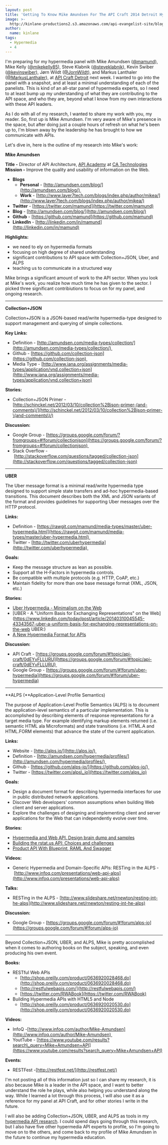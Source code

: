 ```yaml
---
layout: post
title: 'Getting To Know Mike Amundsen For The API Craft 2014 Detroit Hypermedia Panel '
image: >-
  http://kinlane-productions2.s3.amazonaws.com/api-evangelist-site/blog/mike-amundsen-api-day.jpg
author:
  name: kinlane
tags:
  - Hypermedia
  - 4
---
```

I'm preparing for my hypermedia panel with Mike Amundsen ([@mamund](https://twitter.com/mamund)), Mike Kelly ([@mikekelly85](https://twitter.com/mikekelly85)), Steve Klabnik ([@steveklabnik](https://twitter.com/steveklabnik)), Kevin Swiber ([@kevinswiber](https://twitter.com/kevinswiber)), Jørn Wildt ([@JornWildt](https://twitter.com/JornWildt)), and Markus Lanthaler ([@MarkusLanthaler](https://twitter.com/MarkusLanthaler)), at [API Craft Detroit](http://api-craft.org/) next week. I wanted to go into the panel with a snapshot, and at least a minimal understanding of each of the panelists. This is kind of an all-star panel of hypermedia experts, so I need to at least bump up my understanding of what they are contributing to the API space, and who they are, beyond what I know from my own interactions with these API leaders.  
  
As I do with all of my research, I wanted to share my work with you, my reader. So, first up is Mike Amundsen. I'm very aware of Mike's presence in the space, but after doing just a couple hours of refresh on what he's been up to, I'm blown away by the leadership he has brought to how we communicate with APIs. 

Let's dive in, here is the outline of my research into Mike's work:  
  
**Mike Amundsen**

**Title -** Director of API Architecture, [API Academy](http://www.apiacademy.co/) at [CA Technologies  
](http://www.ca.com/us/default.aspx)**Mission -** Improve the quality and usability of information on the Web.

*   **Blogs**
    *   **Personal** - [http://amundsen.com/blog/](http://amundsen.com/blog/) 
    *   **Work** - [http://www.layer7tech.com/blogs/index.php/author/mikea/](http://www.layer7tech.com/blogs/index.php/author/mikea/)
*   **Twitter** \- [https://twitter.com/mamund](https://twitter.com/mamund)
*   **Blog** \- [http://amundsen.com/blog/](http://amundsen.com/blog/)
*   **Github** \- [https://github.com/mamund](https://github.com/mamund)
*   **LinkedIn** \- [http://linkedin.com/in/mamund](http://linkedin.com/in/mamund)

**Highlights:**

*   we need to ely on hypermedia formats
*   focusing on high degree of shared understanding
*   significant contributions to API space with Collection+JSON, Uber, and ALPS
*   teaching us to communicate in a structured way

Mike brings a significant amount of work to the API sector. When you look at Mike's work, you realize how much time he has given to the sector. I picked three significant contribiutions to focus on for my panel, and ongoing research.

* * *

**Collection+JSON**

Collection+JSON is a JSON-based read/write hypermedia-type designed to support management and querying of simple collections.  
  
**Key Links:**

*   Definition - [http://amundsen.com/media-types/collection/](http://amundsen.com/media-types/collection/) 
*   Github - [https://github.com/collection-json](https://github.com/collection-json) 
*   Media Type - [http://www.iana.org/assignments/media-types/application/vnd.collection+json](http://www.iana.org/assignments/media-types/application/vnd.collection+json)

**Stories:**

*   Collection+JSON Primer - [http://schinckel.net/2012/03/10/collection%2Bjson-primer-(and-comments)/](http://schinckel.net/2012/03/10/collection%2Bjson-primer-\(and-comments\)/)

**Discussion:**

*   Google Group - [https://groups.google.com/forum/?fromgroups=#!forum/collectionjson](https://groups.google.com/forum/?fromgroups=#!forum/collectionjson) 
*   Stack Overflow - [http://stackoverflow.com/questions/tagged/collection-json](http://stackoverflow.com/questions/tagged/collection-json)

* * *

**UBER**

The Uber message format is a minimal read/write hypermedia type designed to support simple state transfers and ad-hoc hypermedia-based transitions. This document describes both the XML and JSON variants of the format and provides guidelines for supporting Uber messages over the HTTP protocol.  
  
**Links:**

*   Definition - [https://rawgit.com/mamund/media-types/master/uber-hypermedia.html](https://rawgit.com/mamund/media-types/master/uber-hypermedia.html) 
*   Twitter - [http://twitter.com/uberhypermedia](http://twitter.com/uberhypermedia) 

**Goals:**

*   Keep the message structure as lean as possible. 
*   Support all the H-Factors in hypermedia controls. 
*   Be compatible with multiple protocols (e.g. HTTP, CoAP, etc.) 
*   Maintain fidelity for more than one base message format (XML, JSON, etc.)

**Stories:**

*   [Uber Hypermedia - Minimalism on the Web](http://amundsen.com/blog/archives/1151)
*   [UBER - A "Uniform Basis for Exchanging Representations" on the Web](https://www.linkedin.com/today/post/article/20140310045545-43343567-uber-a-uniform-basis-for-exchanging-representations-on-the-web UBER:)
*   [A New Hypermedia Format for APIs](http://www.infoq.com/news/2014/05/uber-hypermedia)

**Discussion:**

*   API Craft - [https://groups.google.com/forum/#!topic/api-craft/0dEYvFLLURU](https://groups.google.com/forum/#!topic/api-craft/0dEYvFLLURU) 
*   Google Group - [https://groups.google.com/forum/#!forum/uber-hypermedia](https://groups.google.com/forum/#!forum/uber-hypermedia)

* * *

**ALPS (**Application-Level Profile Semantics)

The purpose of Application-Level Profile Semantics (ALPS) is to document the application-level semantics of a particular implementation. This is accomplished by describing elements of response representations for a target media type. For example identifying markup elements returned (i.e. semantic HTML ala Microformats) and state transitions (i.e. HTML.A and HTML.FORM elements) that advance the state of the current application.  
  
**Links:**

*   Website - [http://alps.io/](http://alps.io/) 
*   Definition - [http://amundsen.com/hypermedia/profiles/](http://amundsen.com/hypermedia/profiles/) 
*   Github - [https://github.com/alps-io/](https://github.com/alps-io/) 
*   Twitter - [https://twitter.com/alps\_io](https://twitter.com/alps_io)

**Goals:**

*   Design a document format for describing hypermedia interfaces for use in public distributed network applications. 
*   Discover Web developers' common assumptions when building Web client and server applications. 
*   Explore the challenges of designing and implementing client and server applications for the Web that can independently evolve over time.

**Stories:**

*   [Hypermedia and Web API. Design brain dump and samples](http://codebetter.com/glennblock/2012/01/08/hypermedia-and-web-api-design-brain-dump-and-samples/)
*   [Building the rstat.us API: Choices and challenges](https://practicingruby.com/articles/building-the-rstatus-api)
*   [Product API With Blueprint, RAML And Swagger](http://apievangelist.com/2014/03/08/hello-world-product-api-with-blueprint-raml-and-swagger/)

**Videos:**

*   Generic Hypermedia and Domain-Specific APIs: RESTing in the ALPS - [http://www.infoq.com/presentations/web-api-alps](http://www.infoq.com/presentations/web-api-alps)

**Talks:**

*   RESTing in the ALPS - [http://www.slideshare.net/rnewton/resting-int-he-alps](http://www.slideshare.net/rnewton/resting-int-he-alps)

**Discussion:**

*   Google Group - [https://groups.google.com/forum/#!forum/alps-io](https://groups.google.com/forum/#!forum/alps-io)

* * *

Beyond Collection+JSON, UBER, and ALPS, Mike is pretty accomplished when it comes to authoring books on the subject, speaking, and even producing his own event.

**Books:**

*   RESTful Web APIs
    *   [http://shop.oreilly.com/product/0636920028468.do](http://shop.oreilly.com/product/0636920028468.do)
    *   [http://restfulwebapis.com/](http://restfulwebapis.com/)
    *   [https://twitter.com/RWABook](https://twitter.com/RWABook)
*   Building Hypermedia APIs with HTML5 and Node
    *   [http://shop.oreilly.com/product/0636920020530.do](http://shop.oreilly.com/product/0636920020530.do)

**Videos:**

*   InfoQ -[http://www.infoq.com/author/Mike-Amundsen](http://www.infoq.com/author/Mike-Amundsen) 
*   YoutTube - [https://www.youtube.com/results?search\_query=Mike+Amundsen+API](https://www.youtube.com/results?search_query=Mike+Amundsen+API)

**Events:**

*   RESTFest -[http://restfest.net/](http://restfest.net/)

I'm not posting all of this information just so I can share my research, it is also because Mike is a leader in the API space, and I want to better understand the role he plays, while also helping you understand along the way. While I learned a lot through this process, I will also use it as a reference for my panel at API Craft, and for other stories I write in the future.

I will also be adding Collection+JSON, UBER, and ALPS as tools in my [hypermedia API research](http://hypermedia.apievangelist.com). I could spend days going through this research, but I also have five other hypermedia API experts to profile, so I'm going to move on to the others, and come back to my profile of Mike Amundsen in the future to continue my hypermedia education.